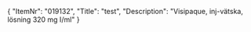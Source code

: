 {
  "ItemNr": "019132",
  "Title": "test",
  "Description": "Visipaque, inj-vätska, lösning 320 mg I/ml"
}